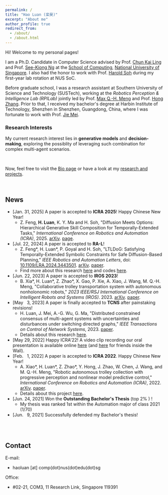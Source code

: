 ```yaml
---
permalink: /
title: "Hao Luan (栾昊)"
excerpt: "About me"
author_profile: true
redirect_from: 
  - /about/
  - /about.html
---
```



Hi! Welcome to my personal pages!

I am a Ph.D. Candidate in Computer Science advised by Prof. [Chun Kai Ling](https://lingchunkai.github.io/) and Prof. [See-Kiong Ng](https://www.comp.nus.edu.sg/~ngsk/) at the [School of Computing](https://www.comp.nus.edu.sg/), [National University of Singapore](https://nus.edu.sg/). 
I also had the honor to work with Prof. [Harold Soh](https://haroldsoh.com/) during my first-year lab rotation at NUS SoC. 

Before graduate school, I was a research assistant at Southern University of Science and Technology (SUSTech), working at the *Robotics Perception & Intelligence Lab (RPILab)* jointly led by Prof. [Max Q.-H. Meng](https://www.ee.cuhk.edu.hk/~qhmeng/about.html) and Prof. [Hong Zhang](https://webdocs.cs.ualberta.ca/~zhang/index.html). 
Prior to that, I received my bachelor's degree at Harbin Institute of Technology, Shenzhen in Shenzhen, Guangdong, China, where I was fortunate to work with Prof. [Jie Mei](https://scholar.google.com/citations?hl=en&user=tyQm5IkAAAAJ). 


### Research Interests 

My current research interest lies in **generative models** and **decision-making**, exploring the possiblity of leveraging such combination for complex multi-agent scenarios. 
<!-- For now, I am interested in tackling decision-making problems from a game-theoretic perspective. -->

<br/>

Now, feel free to visit the [Bio page](/cv/) or have a look at my [research and projects](/projects/).  

<br/>


## News
-   [Jan. 31, 2025] A paper is accepted to **ICRA 2025**! Happy Chinese New Year! 
    -   Z. Feng, **H. Luan**, K. Y. Ma and H. Soh, &quot;Diffusion Meets Options: Hierarchical Generative Skill Composition for Temporally-Extended Tasks,&quot; <i> International Conference on Robotics and Automation (ICRA)</i>, 2025. 
    [arXiv](https://arxiv.org/abs/2410.02389).
    [page](https://philiptheother.github.io/doppler/).
-   [Jul. 22, 2024] A paper is accepted to **RA-L**! 
    -   Z. Feng\*, H. Luan\*, P. Goyal and H. Soh, &quot;LTLDoG: Satisfying Temporally-Extended Symbolic Constraints for Safe Diffusion-Based Planning,&quot; <i> IEEE Robotics and Automation Letters</i>, doi: [10.1109/LRA.2024.3443501](https://doi.org/10.1109/LRA.2024.3443501). 
    [arXiv](https://arxiv.org/abs/2405.04235).
    [paper](/publication/feng-ltldog-2024/).
    -   Find more about this research [here](https://clear-nus.github.io/blog/ltldog) and codes [here](https://github.com/clear-nus/ltldog). 
-   [Jun. 22, 2023] A paper is accepted to **IROS 2023**! 
    -   B. Xia\*, H. Luan\*, Z. Zhao\*, X. Gao, P. Xie, A. Xiao, J. Wang, M. Q.-H. Meng, &quot;Collaborative trolley transportation system with autonomous nonholonomic robots,&quot; <i>2023 IEEE/RSJ International Conference on Intelligent Robots and Systems (IROS)</i>. 2023. 
    [arXiv](https://arxiv.org/abs/2303.06624).
    [paper](/publication/xia-collaborative-IROS2023/).
-   [May &nbsp;&nbsp;3, 2023] A paper is finally accepted to **TCNS** after painstaking revisions! 
    -   H. Luan, J. Mei, A.-G. Wu, G. Ma, "Distributed constrained consensus of multi-agent systems with uncertainties and disturbances under switching directed graphs," *IEEE Transactions on Control of Network Systems*, 2023. [paper](/publication/luan-distributed-2023/). 
    -   Details about this research [here](/cameras/). 
-   [May  29, 2022] Happy ICRA'22! A video clip recording our oral presentation is available online [here](https://youtu.be/eTFTHZl3qT4) (and [here](https://www.bilibili.com/video/BV1aA4y1d7Lb/?vd_source=59e43de47c7f6b97785ca3bfa36d97c8) for friends inside the Wall). 
-   [Feb. &nbsp;&nbsp;1, 2022] A paper is accepted to **ICRA 2022**. Happy Chinese New Year!
    -   A. Xiao\*, H. Luan\*, Z. Zhao\*, Y. Hong, J. Zhao, W. Chen, J. Wang, and M. Q.-H. Meng, "Robotic autonomous trolley collection with progressive perception and nonlinear model predictive control," *International Conference on Robotics and Automation (ICRA)*, 2022. 
    [arXiv](https://arxiv.org/abs/2110.06648). 
    [paper](/publication/xiao-robotic-ICRA2022/). 
    -   Details about this project [here](/trolley-collection/). 
-   [Jun. 24, 2021] Won the **Outstanding Bachelor's Thesis** (top 2% ) ! 
    -   My thesis was ranked 1st within the Automation major of class 2021 (1/70) 
-   [Jun. &nbsp;&nbsp;9, 2021] Successfully defended my Bachelor's thesis!

<br/>
<br/>

## Contact

E-mail: 
-   haoluan \[at\] comp(dot)nus(dot)edu(dot)sg

Office: 
-   #02-21, COM3, 11 Research Link, Singapore 119391




<!--

This is the front page of a website that is powered by the [academicpages template](https://github.com/academicpages/academicpages.github.io) and hosted on GitHub pages. [GitHub pages](https://pages.github.com) is a free service in which websites are built and hosted from code and data stored in a GitHub repository, automatically updating when a new commit is made to the respository. This template was forked from the [Minimal Mistakes Jekyll Theme](https://mmistakes.github.io/minimal-mistakes/) created by Michael Rose, and then extended to support the kinds of content that academics have: publications, talks, teaching, a portfolio, blog posts, and a dynamically-generated CV. You can fork [this repository](https://github.com/academicpages/academicpages.github.io) right now, modify the configuration and markdown files, add your own PDFs and other content, and have your own site for free, with no ads! An older version of this template powers my own personal website at [stuartgeiger.com](http://stuartgeiger.com), which uses [this Github repository](https://github.com/staeiou/staeiou.github.io).

A data-driven personal website
======
Like many other Jekyll-based GitHub Pages templates, academicpages makes you separate the website's content from its form. The content & metadata of your website are in structured markdown files, while various other files constitute the theme, specifying how to transform that content & metadata into HTML pages. You keep these various markdown (.md), YAML (.yml), HTML, and CSS files in a public GitHub repository. Each time you commit and push an update to the repository, the [GitHub pages](https://pages.github.com/) service creates static HTML pages based on these files, which are hosted on GitHub's servers free of charge.

Many of the features of dynamic content management systems (like Wordpress) can be achieved in this fashion, using a fraction of the computational resources and with far less vulnerability to hacking and DDoSing. You can also modify the theme to your heart's content without touching the content of your site. If you get to a point where you've broken something in Jekyll/HTML/CSS beyond repair, your markdown files describing your talks, publications, etc. are safe. You can rollback the changes or even delete the repository and start over -- just be sure to save the markdown files! Finally, you can also write scripts that process the structured data on the site, such as [this one](https://github.com/academicpages/academicpages.github.io/blob/master/talkmap.ipynb) that analyzes metadata in pages about talks to display [a map of every location you've given a talk](https://academicpages.github.io/talkmap.html).

Getting started
======
1. Register a GitHub account if you don't have one and confirm your e-mail (required!)
1. Fork [this repository](https://github.com/academicpages/academicpages.github.io) by clicking the "fork" button in the top right. 
1. Go to the repository's settings (rightmost item in the tabs that start with "Code", should be below "Unwatch"). Rename the repository "[your GitHub username].github.io", which will also be your website's URL.
1. Set site-wide configuration and create content & metadata (see below -- also see [this set of diffs](http://archive.is/3TPas) showing what files were changed to set up [an example site](https://getorg-testacct.github.io) for a user with the username "getorg-testacct")
1. Upload any files (like PDFs, .zip files, etc.) to the files/ directory. They will appear at https://[your GitHub username].github.io/files/example.pdf.  
1. Check status by going to the repository settings, in the "GitHub pages" section

Site-wide configuration
------
The main configuration file for the site is in the base directory in [_config.yml](https://github.com/academicpages/academicpages.github.io/blob/master/_config.yml), which defines the content in the sidebars and other site-wide features. You will need to replace the default variables with ones about yourself and your site's github repository. The configuration file for the top menu is in [_data/navigation.yml](https://github.com/academicpages/academicpages.github.io/blob/master/_data/navigation.yml). For example, if you don't have a portfolio or blog posts, you can remove those items from that navigation.yml file to remove them from the header. 

Create content & metadata
------
For site content, there is one markdown file for each type of content, which are stored in directories like _publications, _talks, _posts, _teaching, or _pages. For example, each talk is a markdown file in the [_talks directory](https://github.com/academicpages/academicpages.github.io/tree/master/_talks). At the top of each markdown file is structured data in YAML about the talk, which the theme will parse to do lots of cool stuff. The same structured data about a talk is used to generate the list of talks on the [Talks page](https://academicpages.github.io/talks), each [individual page](https://academicpages.github.io/talks/2012-03-01-talk-1) for specific talks, the talks section for the [CV page](https://academicpages.github.io/cv), and the [map of places you've given a talk](https://academicpages.github.io/talkmap.html) (if you run this [python file](https://github.com/academicpages/academicpages.github.io/blob/master/talkmap.py) or [Jupyter notebook](https://github.com/academicpages/academicpages.github.io/blob/master/talkmap.ipynb), which creates the HTML for the map based on the contents of the _talks directory).

**Markdown generator**

I have also created [a set of Jupyter notebooks](https://github.com/academicpages/academicpages.github.io/tree/master/markdown_generator
) that converts a CSV containing structured data about talks or presentations into individual markdown files that will be properly formatted for the academicpages template. The sample CSVs in that directory are the ones I used to create my own personal website at stuartgeiger.com. My usual workflow is that I keep a spreadsheet of my publications and talks, then run the code in these notebooks to generate the markdown files, then commit and push them to the GitHub repository.

How to edit your site's GitHub repository
------
Many people use a git client to create files on their local computer and then push them to GitHub's servers. If you are not familiar with git, you can directly edit these configuration and markdown files directly in the github.com interface. Navigate to a file (like [this one](https://github.com/academicpages/academicpages.github.io/blob/master/_talks/2012-03-01-talk-1.md) and click the pencil icon in the top right of the content preview (to the right of the "Raw | Blame | History" buttons). You can delete a file by clicking the trashcan icon to the right of the pencil icon. You can also create new files or upload files by navigating to a directory and clicking the "Create new file" or "Upload files" buttons. 

Example: editing a markdown file for a talk
![Editing a markdown file for a talk](/images/editing-talk.png)

For more info
------
More info about configuring academicpages can be found in [the guide](https://academicpages.github.io/markdown/). The [guides for the Minimal Mistakes theme](https://mmistakes.github.io/minimal-mistakes/docs/configuration/) (which this theme was forked from) might also be helpful.

-->
